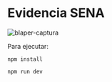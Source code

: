 # Evidencia SENA

![blaper-captura](https://github.com/luissanchezdev/sena-evidencia-react-login/assets/50006980/304dfa65-a901-49c9-9b18-d023c27c712d)


Para ejecutar:
```SHELL
npm install 

npm run dev
```
